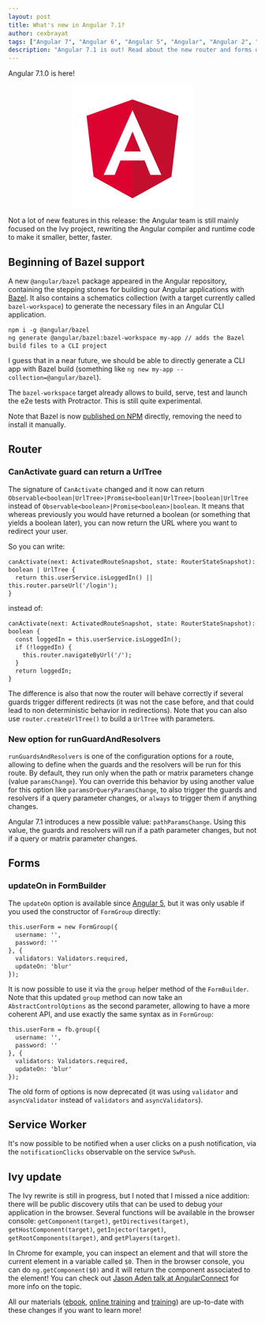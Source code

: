 ```yaml
---
layout: post
title: What's new in Angular 7.1?
author: cexbrayat
tags: ["Angular 7", "Angular 6", "Angular 5", "Angular", "Angular 2", "Angular 4"]
description: "Angular 7.1 is out! Read about the new router and forms options, Bazel support and more!"
---
```


Angular&nbsp;7.1.0 is here!

<p style="text-align: center;">
  <a href="https://github.com/angular/angular/blob/master/CHANGELOG.md#710-2018-11-21">
    <img class="rounded img-fluid" style="max-width: 100%" src="/assets/images/angular.png" alt="Angular logo" />
  </a>
</p>

Not a lot of new features in this release:
the Angular team is still mainly focused on the Ivy project,
rewriting the Angular compiler and runtime code to make it smaller, better, faster.


## Beginning of Bazel support

A new `@angular/bazel` package appeared in the Angular repository,
containing the stepping stones for building our Angular applications with [Bazel](https://bazel.build/).
It also contains a schematics collection (with a target currently called `bazel-workspace`) to generate the necessary files in an Angular CLI application.

    npm i -g @angular/bazel
    ng generate @angular/bazel:bazel-workspace my-app // adds the Bazel build files to a CLI project

I guess that in a near future, we should be able to directly generate a CLI app with Bazel build
(something like `ng new my-app --collection=@angular/bazel`).

The `bazel-workspace` target already allows to build, serve, test and launch the e2e tests with Protractor. This is still quite experimental.

Note that Bazel is now [published on NPM](https://www.npmjs.com/package/@bazel/bazel) directly,
removing the need to install it manually.

## Router

### CanActivate guard can return a UrlTree

The signature of `CanActivate` changed and it now can return `Observable<boolean|UrlTree>|Promise<boolean|UrlTree>|boolean|UrlTree` instead of `Observable<boolean>|Promise<boolean>|boolean`.
It means that whereas previously you would have returned a boolean (or something that yields a boolean later), you can now return the URL where you want to redirect your user.

So you can write:

    canActivate(next: ActivatedRouteSnapshot, state: RouterStateSnapshot): boolean | UrlTree {
      return this.userService.isLoggedIn() || this.router.parseUrl('/login');
    }

instead of:

    canActivate(next: ActivatedRouteSnapshot, state: RouterStateSnapshot): boolean {
      const loggedIn = this.userService.isLoggedIn();
      if (!loggedIn) {
        this.router.navigateByUrl('/');
      }
      return loggedIn;
    }


The difference is also that now the router will behave correctly if several guards trigger different redirects (it was not the case before, and that could lead to non deterministic behavior in redirections).
Note that you can also use `router.createUrlTree()` to build a `UrlTree` with parameters.

### New option for runGuardAndResolvers

`runGuardsAndResolvers` is one of the configuration options for a route,
allowing to define when the guards and the resolvers will be run for this route.
By default, they run only when the path or matrix parameters change (value `paramsChange`).
You can override this behavior by using another value for this option like `paramsOrQueryParamsChange`,
to also trigger the guards and resolvers if a query parameter changes,
or `always` to trigger them if anything changes.

Angular 7.1 introduces a new possible value: `pathParamsChange`.
Using this value, the guards and resolvers will run if a path parameter changes,
but not if a query or matrix parameter changes.

## Forms

### updateOn in FormBuilder

The `updateOn` option is available since [Angular 5](/2017/11/02/what-is-new-angular-5/),
but it was only usable if you used the constructor of `FormGroup` directly:

    this.userForm = new FormGroup({
      username: '',
      password: ''
    }, {
      validators: Validators.required,
      updateOn: 'blur'
    });

It is now possible to use it via the `group` helper method of the `FormBuilder`.
Note that this updated `group` method can now take an `AbstractControlOptions` as the second parameter,
allowing to have a more coherent API, and use exactly the same syntax as in `FormGroup`:

    this.userForm = fb.group({
      username: '',
      password: ''
    }, {
      validators: Validators.required,
      updateOn: 'blur'
    });

The old form of options is now deprecated
(it was using `validator` and `asyncValidator` instead of `validators` and `asyncValidators`).

## Service Worker

It's now possible to be notified when a user clicks on a push notification,
via the `notificationClicks` observable on the service `SwPush`.

## Ivy update

The Ivy rewrite is still in progress,
but I noted that I missed a nice addition:
there will be public discovery utils that can be used to debug your application in the browser.
Several functions will be available in the browser console:
`getComponent(target)`, `getDirectives(target)`, `getHostComponent(target)`,
`getInjector(target)`, `getRootComponents(target)`, and `getPlayers(target)`.

In Chrome for example, you can inspect an element and that will store the current element in a variable called `$0`. Then in the browser console, you can do `ng.getComponent($0)` and it will return the component associated to the element!
You can check out [Jason Aden talk at AngularConnect](https://www.youtube.com/watch?v=MMPl9wHzmS4) for more info on the topic.

All our materials ([ebook](https://books.ninja-squad.com/angular), [online training](https://angular-exercises.ninja-squad.com/) and [training](https://ninja-squad.com/training/angular)) are up-to-date with these changes if you want to learn more!
